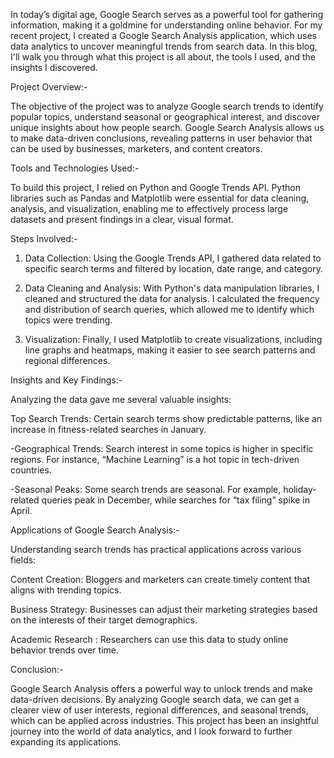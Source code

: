 In today’s digital age, Google Search serves as a powerful tool for gathering information, making it a goldmine for understanding online behavior. For my recent project, I created a Google Search Analysis application, which uses data analytics to uncover meaningful trends from search data. In this blog, I'll walk you through what this project is all about, the tools I used, and the insights I discovered.

Project Overview:-

The objective of the project was to analyze Google search trends to identify popular topics, understand seasonal or geographical interest, and discover unique insights about how people search. Google Search Analysis allows us to make data-driven conclusions, revealing patterns in user behavior that can be used by businesses, marketers, and content creators.

Tools and Technologies Used:-

To build this project, I relied on Python and Google Trends API. Python libraries such as Pandas and Matplotlib were essential for data cleaning, analysis, and visualization, enabling me to effectively process large datasets and present findings in a clear, visual format.

 Steps Involved:-

1. Data Collection: Using the Google Trends API, I gathered data related to specific search terms and filtered by location, date range, and category.

2. Data Cleaning and Analysis: With Python's data manipulation libraries, I cleaned and structured the data for analysis. I calculated the frequency and distribution of search queries, which allowed me to identify which topics were trending.

3. Visualization: Finally, I used Matplotlib to create visualizations, including line graphs and heatmaps, making it easier to see search patterns and regional differences.



Insights and Key Findings:-

Analyzing the data gave me several valuable insights:

Top Search Trends: Certain search terms show predictable patterns, like an increase in fitness-related searches in January.

-Geographical Trends: Search interest in some topics is higher in specific regions. For instance, “Machine Learning” is a hot topic in tech-driven countries.

-Seasonal Peaks: Some search trends are seasonal. For example, holiday-related queries peak in December, while searches for “tax filing” spike in April.



Applications of Google Search Analysis:-



Understanding search trends has practical applications across various fields:

Content Creation: Bloggers and marketers can create timely content that aligns with trending topics.

Business Strategy: Businesses can adjust their marketing strategies based on the interests of their target demographics.

Academic Research : Researchers can use this data to study online behavior trends over time.



 Conclusion:-



Google Search Analysis offers a powerful way to unlock trends and make data-driven decisions. By analyzing Google search data, we can get a clearer view of user interests, regional differences, and seasonal trends, which can be applied across industries. This project has been an insightful journey into the world of data analytics, and I look forward to further expanding its applications.
